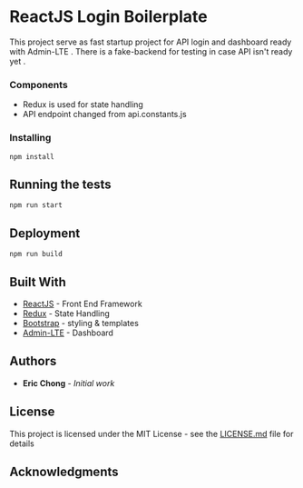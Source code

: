 # ReactJS Login Boilerplate

This project serve as fast startup project for API login and dashboard ready with Admin-LTE . There is a fake-backend for 
testing in case API isn't ready yet .  

### Components

- Redux is used for state handling 
- API endpoint changed from api.constants.js

### Installing

```
npm install 
```

## Running the tests

```
npm run start 
```

## Deployment

```
npm run build 
```

## Built With

* [ReactJS](http://) - Front End Framework
* [Redux](https://) - State Handling
* [Bootstrap](https://) - styling & templates
* [Admin-LTE](https://) - Dashboard 

## Authors

* **Eric Chong** - *Initial work* 

## License

This project is licensed under the MIT License - see the [LICENSE.md](LICENSE.md) file for details

## Acknowledgments


